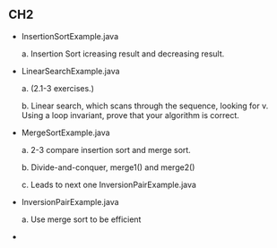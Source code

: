 ## CH2
- InsertionSortExample.java
    
    a. Insertion Sort icreasing result and decreasing result. 
    
- LinearSearchExample.java 
    
    a. (2.1-3 exercises.)
    
    b. Linear search, which scans through the sequence, looking for v. Using a loop invariant, prove that your algorithm is correct.

- MergeSortExample.java
    
    a. 2-3 compare insertion sort and merge sort. 
    
    b. Divide-and-conquer, merge1() and merge2() 
    
    c. Leads to next one InversionPairExample.java

-  InversionPairExample.java
    
    a. Use merge sort to be efficient 

- 